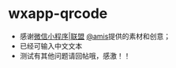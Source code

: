# wxapp-qrcode

* 感谢[微信小程序|联盟](http://www.wxapp-union.com/) [@amis](http://www.wxapp-union.com/home.php?mod=space&uid=310)提供的素材和创意；  
* 已经可输入中文文本
* 测试有其他问题请回帖哦，感激！！
